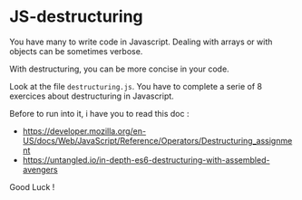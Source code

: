 # JS-destructuring

You have many to write code in Javascript. Dealing with arrays or with objects can be sometimes verbose.

With destructuring, you can be more concise in your code. 

Look at the file `destructuring.js`. You have to complete a serie of 8 exercices about destructuring in Javascript. 

Before to run into it, i have you to read this doc : 

- https://developer.mozilla.org/en-US/docs/Web/JavaScript/Reference/Operators/Destructuring_assignment
- https://untangled.io/in-depth-es6-destructuring-with-assembled-avengers

Good Luck !

